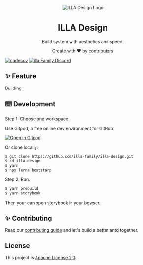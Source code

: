 <div align="center">
    <img alt="ILLA Design Logo" src="https://raw.githubusercontent.com/illa-family/illa-design/d1a15466dd0eaa7975669e0e479c605e455efb64/illa_logo.svg"/>
</div>

<h1 align="center">ILLA Design</h1>

<div align="center">
  <p>Build system with aesthetics and speed.</p>
  <p>Create with ❤︎ by <a href="https://github.com/illa-family/illa-design/graphs/contributors">contributors</a></p>
</div>

[![codecov](https://codecov.io/gh/illa-family/illa-design/branch/main/graph/badge.svg?token=GR2SOLBWQN)](https://codecov.io/gh/illa-family/illa-design)
[![illa Family Discord](https://badgen.net/discord/members/2tGBuJkgd6)](https://discord.gg/2tGBuJkgd6)

## ✨ Feature

Building

## ⌨️ Development

Step 1: Choose one workspace.

Use Gitpod, a free online dev environment for GitHub.

[![Open in Gitpod](https://gitpod.io/button/open-in-gitpod.svg)](https://gitpod.io/#https://github.com/illa-family/illa-design)

Or clone locally:

```bash
$ git clone https://github.com/illa-family/illa-design.git
$ cd illa-design
$ yarn
$ npx lerna bootstarp
```

Step 2: Run.
```bash
$ yarn prebuild
$ yarn storybook
```

Then your can open storybook in your bowser.

## ✨ Contributing

Read our [contributing guide](./CONTRIBUTING.md) and let's build a better antd together.

## License

This project is [Apache License 2.0](./LICENSE).
